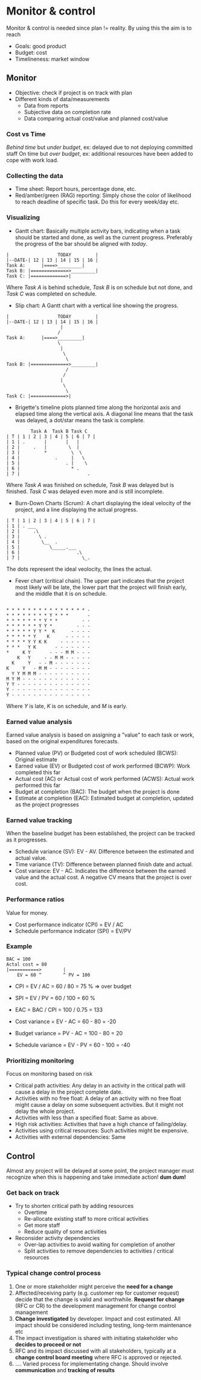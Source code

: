 # Monitor & control 

Monitor & control is needed since plan != reality.
By using this the aim is to reach
* Goals: good product
* Budget: cost
* Timelineness: market window

## Monitor

* Objective: check if project is on track with plan
* Different kinds of data/measurements
  * Data from reports
  * Subjective data on completion rate
  * Data comparing actual cost/value and planned cost/value

### Cost vs Time
*Behind time* but *under budget*, ex: delayed due to not
deploying committed staff
On time but *over budget*, ex: additional resources have
been added to cope with work load.

### Collecting the data
* Time sheet: Report hours, percentage done, etc.
* Red/amber/green (RAG) reporting: Simply chose the color of
likelihood to reach deadline of specific task. Do this for every
week/day etc.

### Visualizing
* Gantt chart: Basically multiple activity bars, indicating
when a task should be started and done, as well as the current
progress. Preferably the progress of the bar should be aligned
with *today*.
```
|                  TODAY         |
|--DATE-| 12 | 13 | 14 | 15 | 16 |
Task A:      |====>_________|
Task B: |==============>_________|
Task C: |=============>|
```
Where *Task A* is behind schedule, *Task B* is on schedule but
not done, and *Task C* was completed on schedule.

* Slip chart: A Gantt chart with a vertical line showing the
progress.

```
|                  TODAY         |
|--DATE-| 12 | 13 | 14 | 15 | 16 |
                    |
                   /
Task A:      |====>_________|
                   \
                    |
                     \
                      \
Task B: |==============>_________|
                      /
                     /
                    |
                     \
                      \
Task C: |=============>|
```

* Brigette's timeline plots planned time along the horizontal
axis and elapsed time along the vertical axis. A diagonal line
means that the task was delayed, a dot/star means the task is
complete.

```
         Task A  Task B Task C
| T | 1 | 2 | 3 | 4 | 5 | 6 | 7 |
| 1 | .       |       |   |
| 2 |     .   |        \  |
| 3 |         *         \  \
| 4 |             .     |   \
| 5 |                 . |    \
| 6 |                   * . 
| 7 |                         .
```

Where *Task A* was finished on schedule, *Task B* was
delayed but is finished. *Task C* was delayed even more and
is still incomplete.

* Burn-Down Charts (Scrum): A chart displaying the ideal velocity
of the project, and a line displaying the actual progress.

```
| T | 1 | 2 | 3 | 4 | 5 | 6 | 7 |
| 1 | . ___
| 2 |     .\
| 3 |       \ .
| 4 |        \__  . 
| 5 |           \_____.___ 
| 6 |                     .\ 
| 7 |                       \_.
```

The dots represent the ideal veolocity, the lines the actual.

* Fever chart (critical chain). The upper part indicates
that the project most likely will be late, the lower part
that the project will finish early, and the middle that
it is on schedule.

```

* * * * * * * * * * * * * * * -
* * * * * * * * Y * * *       -
* * * * * * * Y * *         - -
* * * * * * Y Y *         - - -
* * * * * Y Y *  K      - - - -
* * * * * Y    K      - - - - - 
* * * * Y Y K K     - - - - - - 
* * *   Y K       - - - - - - - 
*     K Y       - - - M M - - - 
    K   Y     - - M M - - - - - 
  K     Y   - - M - - - - - - - 
K     Y   - M M - - - - - - - - 
  Y Y M M M - - - - - - - - - -
M Y M - - - - - - - - - - - - - 
Y Y - - - - - - - - - - - - - - 
Y - - - - - - - - - - - - - - -
Y - - - - - - - - - - - - - - - 
```

Where *Y* is late, *K* is on schedule, and *M* is early.

### Earned value analysis
Earned value analysis is based on assigning a "value" to each
task or work, based on the original expenditures forecasts.

* Planned value (PV) or Budgeted cost of
work scheduled (BCWS): Original estimate
* Earned value (EV) or Budgeted cost
of work performed (BCWP): Work completed this far
* Actual cost (AC) or Actual
cost of work performed (ACWS): Actual work performed this far
* Budget at completion (BAC): The budget when the project is done
* Estimate at completion (EAC):
Estimated budget at completion, updated as the project progresses

### Earned value tracking
When the baseline budget has been established, the project can be tracked
as it progresses.

* Schedule variance (SV): EV - AV. Difference between the estimated
and actual value.
* Time variance (TV): Difference between planned finish date and actual.
* Cost variance: EV - AC. Indicates the difference between the earned value
and the actual cost. A negative CV means that the project is over cost.

### Performance ratios
Value for money.

* Cost performance indicator (CPI) = EV / AC
* Schedule performance indicator (SPI) = EV/PV

### Example

```
BAC = 100
Actal cost = 80
|===========>        |
    EV = 60 ^        ^ PV = 100
```

* CPI = EV / AC = 60 / 80 = 75 % => over budget
* SPI = EV / PV = 60 / 100 = 60 %
* EAC = BAC / CPI = 100 / 0.75 = 133

* Cost variance = EV - AC = 60 - 80 = -20
* Budget variance = PV - AC = 100 - 80 = 20
* Schedule variance = EV - PV = 60 - 100 = -40

### Prioritizing monitoring
Focus on monitoring based on risk
* Critical path activities: Any delay in an activity in the critical
path will cause a delay in the project complete date.
* Activities with no free float: A delay of an activity with no free float
might cause a delay on some subsequent activities. But it might not delay
the whole project.
* Activities with less than a specified float: Same as above.
* High risk activities: Activities that have a high chance of failing/delay.
* Activities using critical resources: Such activities might be expensive.
* Activities with external dependencies: Same

## Control
Almost any project will be delayed at some point, the project
manager must recognize when this is happening and take immediate action! **dum dum!**


### Get back on track
* Try to shorten critical path by adding resources
  * Overtime
  * Re-allocate existing staff to more critical activities
  * Get more staff
  * Reduce quality of some activities
* Reconsider activity dependencies
  * Over-lap activities to avoid waiting for completion of another
  * Split activities to remove dependencies to activities / critical resources

### Typical change control process
1. One or more stakeholder might perceive the **need for a change**
2. Affected/receiving party (e.g. customer rep for customer request)
decide that the change is valid and worthwhile. **Request for change** (RFC or CR)
to the development management for change control management
3. **Change investigated** by developer. Impact and cost estimated. All
impact should be considered including testing, long-term maintenance etc
4. The impact investigation is shared with initiating stakeholder who
**decides to proceed or not**
5. RFC and its impact discussed with all stakeholders, typically at a
**change control board meeting** where RFC is approved or rejected.
6. .... Varied process for implementating change. Should involve
**communication** and **tracking of results**
